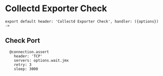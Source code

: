 
# Collectd Exporter Check

    export default header: 'Collectd Exporter Check', handler: ({options}) ->

## Check Port

      @connection.assert
        header: 'TCP'
        servers: options.wait.jmx
        retry: 3
        sleep: 3000
